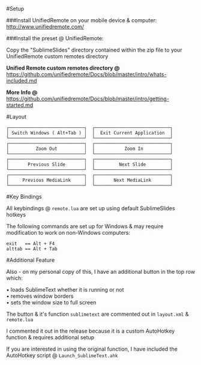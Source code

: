 
#Setup

###Install UnifiedRemote on your mobile device & computer:  
http://www.unifiedremote.com/

###Install the preset @ UnifiedRemote:

Copy the "SublimeSlides" directory contained within the zip file to your UnifiedRemote custom remotes directory  

**Unified Remote custom remotes directory @**  
https://github.com/unifiedremote/Docs/blob/master/intro/whats-included.md

**More Info @**  
https://github.com/unifiedremote/Docs/blob/master/intro/getting-started.md

#Layout
```
┌────────────────────────────┐  ┌────────────────────────────┐
│ Switch Windows ( Alt+Tab ) │  │  Exit Current Application  │
└────────────────────────────┘  └────────────────────────────┘
┌────────────────────────────┐  ┌────────────────────────────┐
│          Zoom Out          │  │           Zoom In          │
└────────────────────────────┘  └────────────────────────────┘
┌────────────────────────────┐  ┌────────────────────────────┐
│       Previous Slide       │  │         Next Slide         │
└────────────────────────────┘  └────────────────────────────┘
┌────────────────────────────┐  ┌────────────────────────────┐
│     Previous MediaLink     │  │       Next MediaLink       │
└────────────────────────────┘  └────────────────────────────┘
```
#Key Bindings

All keybindings @ `remote.lua` are set up using default SublimeSlides hotkeys  

The following commands are set up for Windows & may require modification to work on non-Windows computers:  
```
exit   == Alt + F4
alttab == Alt + Tab
```

#Additional Feature

Also - on my personal copy of this, I have an additional button in the top row which:  

 • loads SublimeText whether it is running or not  
 • removes window borders  
 • sets the window size to full screen  

The button & it's function `sublimetext` are commented out in `layout.xml` & `remote.lua`  

I commented it out in the release because it is a custom AutoHotkey function & requires additional setup  

If you are interested in using the original function, I have included the AutoHotkey script @ `Launch_SublimeText.ahk`

